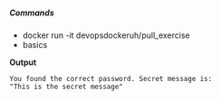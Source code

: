 ##### Commands

- docker run -it devopsdockeruh/pull_exercise
- basics

**Output**

```
You found the correct password. Secret message is:
"This is the secret message"
```

